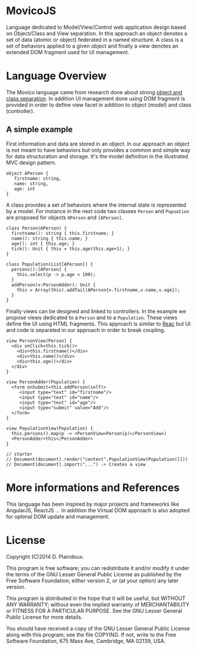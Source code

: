 MovicoJS
========

Language dedicated to Model/View/Control  web application design based
on  Object/Class and  View  separation.  In  this  approach an  object
denotes  a  set of  data  (atomic  or  object)  federated in  a  named
structure. A class is a set of behaviors applied to a given object and
finally  a  view  denotes  an   extended  DOM  fragment  used  for  UI
management.

Language Overview
=================

The Movico language  came from research done about  strong [object and
class   separation](http://d.plaindoux.free.fr/clump/index.html).   In
addition UI management done using DOM fragment is provided in order to
define  view   facet  in   addition  to   object  (model)   and  class
(controller).

A simple example
-----------------

First information and data are stored in an object. In our approach an
object is not  meant to have behaviors but only  provides a common and
simple  way  for  data  structuration and  storage.   It's  the  model
definition in the illustrated MVC design pattern.

```
object APerson { 
   firstname: string, 
   name: string, 
   age: int 
}
```

A  class provides  a  set of  behaviors where  the  internal state  is
represented by  a model.  For instance  in the  next code  two classes
`Person`  and  `Popuation`  are  proposed for  objects  `APerson`  and
`[APerson]`.

```
class Person(APerson) {
  firstname(): string { this.firstname; }
  name(): string { this.name; }
  age(): int { this.age; }
  tick(): Unit { this = this.age(this.age+1); }
}

class Population(List[APerson]) {
  persons():[APerson] { 
    this.select(p -> p.age < 100); 
  }
  addPerson(v:PersonAdder): Unit { 
    this = Array(this).addTail(APerson{v.firstname,v.name,v.age}); 
  }
}
```

Finally  views can  be  designed  and linked  to  controllers. In  the
example  we   propose  views  dedicated   to  a  `Person`  and   to  a
`Population`. These  views define  the UI  using HTML  fragments. This
approach is similar to [Reac](http://facebook.github.io/react/) but UI
and code is separated in our approach in order to break coupling.

```
view PersonView(Person) {
  <div onClick=this.tick()> 
    <div>this.firstname()</div>
    <div>this.name()</div>
    <div>this.age()</div>
  </div>
}
 
view PersonAdder(Population) {
  <form onSubmit=this.addPerson(self)>
     <input type="text" id="firstname"/>
     <input type="text" id="name"/>
     <input type="text" id="age"/>
     <input type="submit" value="Add"/>
  </form>
}

view PopulationView(Population) {
  this.persons().map(p -> <PersonView>Person(p)</PersonView>)
  <PersonAdder>this</PersonAdder>
}

// starter
// Document(document).render("content",PopulationView(Population([]))
// Document(document).import("...") -> Creates a view
```

More informations and References
================================

This language has been inspired  by major projects and frameworks like
AngularJS, ReactJS  ... In addition  the Virtual DOM approach  is also
adopted for optimal DOM update and management.

License
=======

Copyright (C)2014 D. Plaindoux.

This program is  free software; you can redistribute  it and/or modify
it  under the  terms  of  the GNU  Lesser  General  Public License  as
published by  the Free Software  Foundation; either version 2,  or (at
your option) any later version.

This program  is distributed in the  hope that it will  be useful, but
WITHOUT   ANY  WARRANTY;   without  even   the  implied   warranty  of
MERCHANTABILITY  or FITNESS  FOR  A PARTICULAR  PURPOSE.  See the  GNU
Lesser General Public License for more details.

You  should have  received a  copy of  the GNU  Lesser General  Public
License along with  this program; see the file COPYING.  If not, write
to the  Free Software Foundation,  675 Mass Ave, Cambridge,  MA 02139,
USA.




